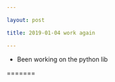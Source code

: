 ```yaml
---

layout: post

title: 2019-01-04 work again

---
```



-   Been working on the python lib

=======

